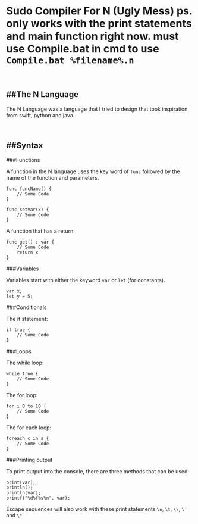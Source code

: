 # Sudo Compiler For N (Ugly Mess) ps. only works with the print statements and main function right now. must use Compile.bat in cmd to use ```Compile.bat %filename%.n```

<br />

##The N Language
---
The N Language was a language that I tried to design that took inspiration from swift, python and java.

<br />

##Syntax
---
###Functions

A function in the N language uses the key word of ```func``` followed by the name of the function and parameters.

```
func funcName() {
    // Some Code
}

func setVar(x) {
    // Some Code
}
```

A function that has a return:

```
func get() : var {
    // Some Code
    return x
}
```

###Variables

Variables start with either the keyword ```var``` or ```let``` (for constants).

```
var x;
let y = 5;
```

###Conditionals

The if statement:

```
if true {
    // Some Code
}
```

###Loops

The while loop:

```
while true {
    // Some Code
}
```

The for loop:

```
for i 0 to 10 {
    // Some Code
}
```

The for each loop:

```
foreach c in s {
    // Some Code
}
```

###Printing output

To print output into the console, there are three methods that can be used:

```
print(var);
println();
println(var);
printf("%d%f%s%n", var);
```

Escape sequences will also work with these print statements ```\n```, ```\t```, ```\\```, ```\'``` and ```\"```.
